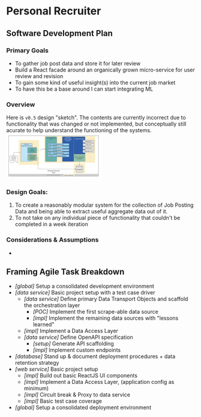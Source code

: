 # Personal Recruiter

## Software Development Plan

### Primary Goals
- To gather job post data and store it for later review
- Build a React facade around an organically grown micro-service for user review and revision
- To gain some kind of useful insight(s) into the current job market
- To have this be a base around I can start integrating ML

### Overview
Here is `v0.5` design "sketch".  The contents are currently incorrect due to functionality that was changed or not implemented, but conceptually still acurate to help understand the functioning of the systems.
<a href="./Personal Recruiter - planning 0.5.png" style="display:inline-block" target="_blank">
<img src="./Personal Recruiter - planning 0.5.png" width="50%"/>
</a>

### Design Goals:
1) To create a reasonably modular system for the collection of Job Posting Data and being able to extract useful aggregate data out of it.
2) To not take on any individual piece of functionality that couldn't be completed in a week iteration

### Considerations & Assumptions
- 

## Framing Agile Task Breakdown

- *[global]* Setup a consolidated development environment
- *[data service]* Basic project setup with a test case driver
  - *[data service]* Define primary Data Transport Objects and scaffold the orchestration layer
    - *[POC]* Implement the first scrape-able data source
    - *[impl]* Implement the remaining data sources with "lessons learned"
  - *[impl]* Implement a Data Access Layer
  - *[data service]* Define OpenAPI specification
    - *[setup]* Generate API scaffolding
    - *[impl]* Implement custom endpoints
- *[database]* Stand up & document deployment procedures + data retention strategy
- *[web service]* Basic project setup
  - *[impl]* Build out basic ReactJS UI components
  - *[impl]* Implement a Data Access Layer, (application config as minimum)
  - *[impl]* Circuit break & Proxy to data service
  - *[impl]* Basic test case coverage
- *[global]* Setup a consolidated deployment environment
